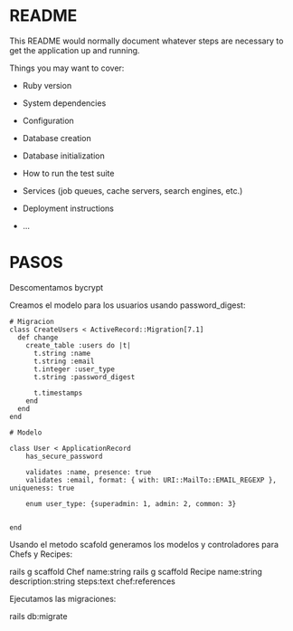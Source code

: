 # README

This README would normally document whatever steps are necessary to get the
application up and running.

Things you may want to cover:

* Ruby version

* System dependencies

* Configuration

* Database creation

* Database initialization

* How to run the test suite

* Services (job queues, cache servers, search engines, etc.)

* Deployment instructions

* ...

# PASOS

Descomentamos bycrypt

Creamos el modelo para los usuarios usando password_digest:

```
# Migracion
class CreateUsers < ActiveRecord::Migration[7.1]
  def change
    create_table :users do |t|
      t.string :name
      t.string :email
      t.integer :user_type
      t.string :password_digest

      t.timestamps
    end
  end
end

# Modelo

class User < ApplicationRecord
	has_secure_password

	validates :name, presence: true
	validates :email, format: { with: URI::MailTo::EMAIL_REGEXP }, uniqueness: true

	enum user_type: {superadmin: 1, admin: 2, common: 3}


end
```

Usando el metodo scafold generamos los modelos y controladores para Chefs y Recipes:

rails g scaffold Chef name:string
rails g scaffold Recipe name:string description:string steps:text chef:references

Ejecutamos las migraciones:

rails db:migrate


